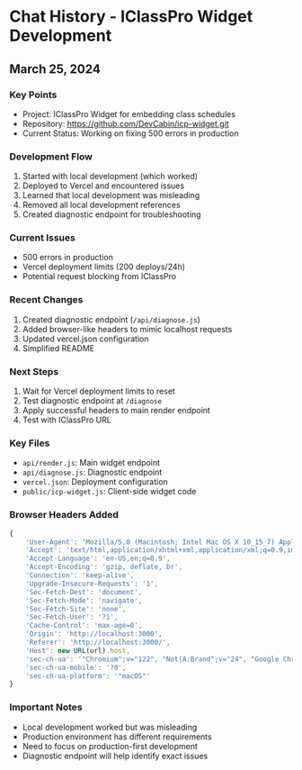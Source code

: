 # Chat History - IClassPro Widget Development

## March 25, 2024

### Key Points
- Project: IClassPro Widget for embedding class schedules
- Repository: https://github.com/DevCabin/icp-widget.git
- Current Status: Working on fixing 500 errors in production

### Development Flow
1. Started with local development (which worked)
2. Deployed to Vercel and encountered issues
3. Learned that local development was misleading
4. Removed all local development references
5. Created diagnostic endpoint for troubleshooting

### Current Issues
- 500 errors in production
- Vercel deployment limits (200 deploys/24h)
- Potential request blocking from IClassPro

### Recent Changes
1. Created diagnostic endpoint (`/api/diagnose.js`)
2. Added browser-like headers to mimic localhost requests
3. Updated vercel.json configuration
4. Simplified README

### Next Steps
1. Wait for Vercel deployment limits to reset
2. Test diagnostic endpoint at `/diagnose`
3. Apply successful headers to main render endpoint
4. Test with IClassPro URL

### Key Files
- `api/render.js`: Main widget endpoint
- `api/diagnose.js`: Diagnostic endpoint
- `vercel.json`: Deployment configuration
- `public/icp-widget.js`: Client-side widget code

### Browser Headers Added
```javascript
{
    'User-Agent': 'Mozilla/5.0 (Macintosh; Intel Mac OS X 10_15_7) AppleWebKit/537.36 (KHTML, like Gecko) Chrome/122.0.0.0 Safari/537.36',
    'Accept': 'text/html,application/xhtml+xml,application/xml;q=0.9,image/avif,image/webp,image/apng,*/*;q=0.8',
    'Accept-Language': 'en-US,en;q=0.9',
    'Accept-Encoding': 'gzip, deflate, br',
    'Connection': 'keep-alive',
    'Upgrade-Insecure-Requests': '1',
    'Sec-Fetch-Dest': 'document',
    'Sec-Fetch-Mode': 'navigate',
    'Sec-Fetch-Site': 'none',
    'Sec-Fetch-User': '?1',
    'Cache-Control': 'max-age=0',
    'Origin': 'http://localhost:3000',
    'Referer': 'http://localhost:3000/',
    'Host': new URL(url).host,
    'sec-ch-ua': '"Chromium";v="122", "Not(A:Brand";v="24", "Google Chrome";v="122"',
    'sec-ch-ua-mobile': '?0',
    'sec-ch-ua-platform': '"macOS"'
}
```

### Important Notes
- Local development worked but was misleading
- Production environment has different requirements
- Need to focus on production-first development
- Diagnostic endpoint will help identify exact issues 